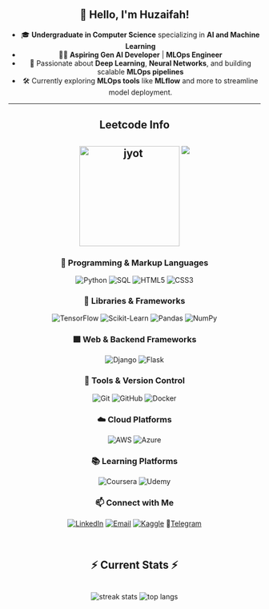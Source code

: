 <div align="center"> 

## 👋 Hello, I'm Huzaifah!

- 🎓 **Undergraduate in Computer Science** specializing in **AI and Machine Learning**
- 👨‍💻 **Aspiring Gen AI Developer** | **MLOps Engineer**
- 🚀 Passionate about **Deep Learning**, **Neural Networks**, and building scalable **MLOps pipelines**
- 🛠️ Currently exploring **MLOps tools** like **MLflow** and more to streamline model deployment.

---

<h2 align="center">Leetcode Info<h2>  
<p align="center">
  <a href="https://leetcode.com/huzaif027/" target="_blank"><img align="center" src="https://leetcode.com/static_assets/marketing/2024-50.gif" alt="jyot" height="200" width="200" /></a>
  <img  align=top flex-grow=1 src="https://leetcard.jacoblin.cool/huzaif027?theme=dark&font=Nunito&ext=heatmap" /> 
</p>

### 🔷 Programming & Markup Languages
![Python](https://img.shields.io/badge/Code-Python-3776AB?style=for-the-badge&logo=python&logoColor=white)
![SQL](https://img.shields.io/badge/Code-SQL-4479A1?style=for-the-badge&logo=postgresql&logoColor=white)
![HTML5](https://img.shields.io/badge/Markup-HTML5-E34F26?style=for-the-badge&logo=html5&logoColor=white)
![CSS3](https://img.shields.io/badge/Style-CSS3-1572B6?style=for-the-badge&logo=css3&logoColor=white)

### 🔶 Libraries & Frameworks
![TensorFlow](https://img.shields.io/badge/Framework-TensorFlow-FF6F00?style=for-the-badge&logo=tensorflow&logoColor=white)
![Scikit-Learn](https://img.shields.io/badge/Library-Scikit--Learn-F7931E?style=for-the-badge&logo=scikit-learn&logoColor=white)
![Pandas](https://img.shields.io/badge/Library-Pandas-150458?style=for-the-badge&logo=pandas&logoColor=white)
![NumPy](https://img.shields.io/badge/Library-NumPy-013243?style=for-the-badge&logo=numpy&logoColor=white)

### 🟩 Web & Backend Frameworks
![Django](https://img.shields.io/badge/Framework-Django-092E20?style=for-the-badge&logo=django&logoColor=white)
![Flask](https://img.shields.io/badge/Framework-Flask-000000?style=for-the-badge&logo=flask&logoColor=white)

### 🔹 Tools & Version Control
![Git](https://img.shields.io/badge/Version%20Control-Git-F05032?style=for-the-badge&logo=git&logoColor=white)
![GitHub](https://img.shields.io/badge/Repo-GitHub-181717?style=for-the-badge&logo=github&logoColor=white)
![Docker](https://img.shields.io/badge/Container-Docker-2496ED?style=for-the-badge&logo=docker&logoColor=white)

### ☁️ Cloud Platforms
![AWS](https://img.shields.io/badge/Cloud-AWS-232F3E?style=for-the-badge&logo=amazon-aws&logoColor=white)
![Azure](https://img.shields.io/badge/Cloud-Azure-0078D4?style=for-the-badge&logo=microsoft-azure&logoColor=white)

### 📚 Learning Platforms
![Coursera](https://img.shields.io/badge/Course-Coursera-0056D2?style=for-the-badge&logo=coursera&logoColor=white)
![Udemy](https://img.shields.io/badge/Course-Udemy-EC5252?style=for-the-badge&logo=udemy&logoColor=white)


### 📫 Connect with Me
[![LinkedIn](https://img.shields.io/badge/LinkedIn-blue?style=flat-square&logo=linkedin)](https://www.linkedin.com/in/huzaifah-27o3)  [![Email](https://img.shields.io/badge/Email-D14836?style=for-the-badge&logo=gmail&logoColor=white)](mailto:huzaif027@gmail.com)  [![Kaggle](https://img.shields.io/badge/Kaggle-20BEFF?style=for-the-badge&logo=kaggle&logoColor=white)](https://www.kaggle.com/sa1f27)  <!--🌐 **Website:** [google.com](https://google.com)  -->📱[Telegram](https://t.me/Sa1f27)

<br/>
  <h2 align="center">⚡ Current Stats ⚡</h2>
<br>
<div align="center">
  <img src="https://streak-stats.demolab.com/?user=Sa1f27&count_private=true&theme=react&border_radius=10" alt="streak stats"/>
  <img src="https://github-readme-stats.vercel.app/api/top-langs/?username=Sa1f27&hide=HTML&langs_count=8&layout=compact&theme=react&border_radius=10&size_weight=0.5&count_weight=0.5&exclude_repo=github-readme-stats" alt="top langs" />
</div>
  <br/>

<br/><br/>

